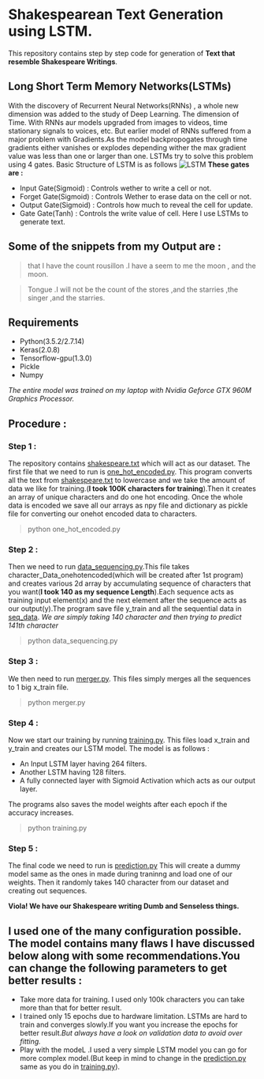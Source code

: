 # Shakespearean Text Generation using LSTM.
This repository contains step by step code for generation of __Text that resemble Shakespeare Writings__.
## Long Short Term Memory Networks(LSTMs)
With the discovery of Recurrent Neural Networks(RNNs) , a whole new dimension was added to the study of Deep Learning. The dimension of Time. With RNNs aur models upgraded from images to videos, time stationary signals to voices, etc.
But earlier model of RNNs suffered from a major problem with Gradients.As the model backpropogates through time gradients either vanishes or explodes depending wither the max gradient value was less than one or larger than one.
LSTMs try to solve this problem using 4 gates.
Basic Structure of LSTM is as follows
![LSTM][1]
__These gates are :__
- Input Gate(Sigmoid) : Controls wether to write a cell or not.
- Forget Gate(Sigmoid) : Controls Wether to erase data on the cell or not.
- Output Gate(Sigmoid) : Controls how much to reveal the cell for update.
- Gate Gate(Tanh) : Controls the write value of cell.
Here I use LSTMs to generate text.
## Some of the snippets from my Output are :
> that I have the count rousillon .I have a seem to me the moon , and the moon.

>Tongue .I will not be the count of the stores ,and the starries ,the singer ,and the starries.

>
## Requirements
- Python(3.5.2/2.7.14)
- Keras(2.0.8)
- Tensorflow-gpu(1.3.0)
- Pickle
- Numpy

_The entire model was trained on my laptop with Nvidia Geforce GTX 960M Graphics Processor._

## Procedure : 
### Step 1 : 
The repository contains [shakespeare.txt][2] which will act as our dataset. 
The first file that we need to run is [one_hot_encoded.py][3]. This program converts all the text from [shakespeare.txt][2] to lowercase and we take the amount of data we like for training.(__I took 100K characters for training__).Then it creates an array of unique characters and do one hot encoding. Once the whole data is encoded we save all our arrays as npy file and dictionary as pickle file for converting our onehot encoded data to characters.
>python one_hot_encoded.py
### Step 2 :
Then we need to run [data_sequencing.py][4].This file takes character_Data_onehotencoded(which will be created after 1st program) and creates various 2d array by accumulating sequence of characters that you want(__I took 140 as my sequence Length__).Each sequence acts as training input element(x) and the next element after the sequence acts as our output(y).The program save file y_train and all the sequential data in [seq_data][5].
_We are simply taking 140 character and then trying to predict 141th character_
>python data_sequencing.py
### Step 3 :
We then need to run [merger.py][8]. This files simply merges all the sequences to 1 big x_train file.
>python merger.py
### Step 4 :
Now we start our training by running [training.py][6]. This files load x_train and y_train and creates our LSTM model.
The model is as follows : 
- An Input LSTM layer having 264 filters.
- Another LSTM having 128 filters.
- A fully connected layer with Sigmoid Activation which acts as our output layer.

The programs also saves the model weights after each epoch if the accuracy increases.
> python training.py
### Step 5 : 
The final code we need to run is [prediction.py][7] This will create a dummy model same as the ones in made during traninng and load one of our weights. Then it randomly takes 140 character from our dataset and creating out sequences.

__Viola! We have our Shakespeare writing Dumb and Senseless things.__ 


## I used one of the many configuration possible. The model contains many flaws I have discussed below along with some recommendations.You can change the following parameters to get better results :
- Take more data for training. I used only 100k characters you can take more than that for better result.
- I trained only 15 epochs due to hardware limitation. LSTMs are hard to train and converges slowly.If you want you increase the epochs for better result._But always have a look on validation data to avoid over fitting._
- Play with the modeL .I used a very simple LSTM model you can go for more complex model.(But keep in mind to change in the [prediction.py][7] same as you do in [training.py][6]).

[1]: http://colah.github.io/posts/2015-08-Understanding-LSTMs/img/LSTM3-chain.png
[2]: shakespeare.txt
[3]: one_hot_encoded.py
[4]: data_sequencing.py
[5]: seq_data/
[6]: training.py
[7]: prediction.py
[8]: merger.py
